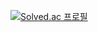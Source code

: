 [![Solved.ac
프로필](http://mazassumnida.wtf/api/v2/generate_badge?boj=winterflower)](https://solved.ac/winterflower)
